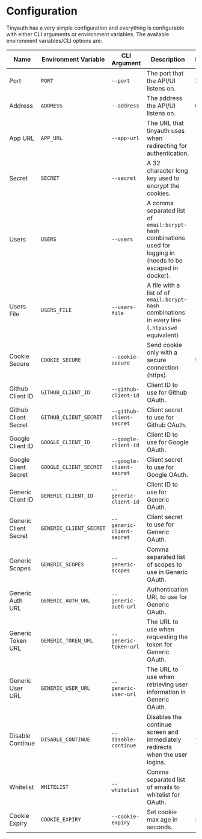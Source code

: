 # Configuration

Tinyauth has a very simple configuration and everything is configurable with either CLI arguments or environment variables. The available environment variables/CLI options are:

| Name                  | Environment Variable    | CLI Argument              | Description                                                                                                     | Default   | Required |
| --------------------- | ----------------------- | ------------------------- | --------------------------------------------------------------------------------------------------------------- | --------- | -------- |
| Port                  | `PORT`                  | `--port`                  | The port that the API/UI listens on.                                                                            | `3000`    | no       |
| Address               | `ADDRESS`               | `--address`               | The address the API/UI listens on.                                                                              | `0.0.0.0` | no       |
| App URL               | `APP_URL`               | `--app-url`               | The URL that tinyauth uses when redirecting for authentication.                                                 | -         | yes      |
| Secret                | `SECRET`                | `--secret`                | A 32 character long key used to encrypt the cookies.                                                            | -         | yes      |
| Users                 | `USERS`                 | `--users`                 | A comma separated list of `email:bcrypt-hash` combinations used for logging in (needs to be escaped in docker). | -         | yes      |
| Users File            | `USERS_FILE`            | `--users-file`            | A file with a list of of `email:bcrypt-hash` combinations in every line (`.htpasswd` equivalent)                | -         | no       |
| Cookie Secure         | `COOKIE_SECURE`         | `--cookie-secure`         | Send cookie only with a secure connection (https).                                                              | false     | no       |
| Github Client ID      | `GITHUB_CLIENT_ID`      | `--github-client-id`      | Client ID to use for Github OAuth.                                                                              | -         | no       |
| Github Client Secret  | `GITHUB_CLIENT_SECRET`  | `--github-client-secret`  | Client secret to use for Github OAuth.                                                                          | -         | no       |
| Google Client ID      | `GOOGLE_CLIENT_ID`      | `--google-client-id`      | Client ID to use for Google OAuth.                                                                              | -         | no       |
| Google Client Secret  | `GOOGLE_CLIENT_SECRET`  | `--google-client-secret`  | Client secret to use for Google OAuth.                                                                          | -         | no       |
| Generic Client ID     | `GENERIC_CLIENT_ID`     | `--generic-client-id`     | Client ID to use for Generic OAuth.                                                                             | -         | no       |
| Generic Client Secret | `GENERIC_CLIENT_SECRET` | `--generic-client-secret` | Client secret to use for Generic OAuth.                                                                         | -         | no       |
| Generic Scopes        | `GENERIC_SCOPES`        | `--generic-scopes`        | Comma separated list of scopes to use in Generic OAuth.                                                         | -         | no       |
| Generic Auth URL      | `GENERIC_AUTH_URL`      | `--generic-auth-url`      | Authentication URL to use for Generic OAuth.                                                                    | -         | no       |
| Generic Token URL     | `GENERIC_TOKEN_URL`     | `--generic-token-url`     | The URL to use when requesting the token for Generic OAuth.                                                     | -         | no       |
| Generic User URL      | `GENERIC_USER_URL`      | `--generic-user-url`      | The URL to use when retrieving user information in Generic OAuth.                                               | -         | no       |
| Disable Continue      | `DISABLE_CONTINUE`      | `--disable-continue`      | Disables the continue screen and immediately redirects when the user logins.                                    | `false`   | no       |
| Whitelist             | `WHITELIST`             | `--whitelist`             | Comma separated list of emails to whitelist for OAuth.                                                          |
| Cookie Expiry         | `COOKIE_EXPIRY`         | `--cookie-expiry`         | Set cookie max age in seconds.                                                                                  | 3600      | no       |
